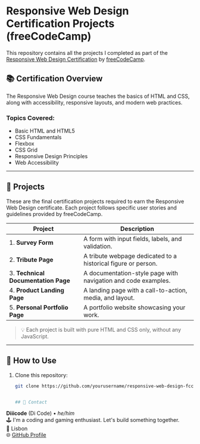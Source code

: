 # Responsive Web Design Certification Projects (freeCodeCamp)

This repository contains all the projects I completed as part of the [Responsive Web Design Certification](https://www.freecodecamp.org/learn/2022/responsive-web-design/) by [freeCodeCamp](https://www.freecodecamp.org/).

## 📚 Certification Overview

The Responsive Web Design course teaches the basics of HTML and CSS, along with accessibility, responsive layouts, and modern web practices.

### Topics Covered:
- Basic HTML and HTML5
- CSS Fundamentals
- Flexbox
- CSS Grid
- Responsive Design Principles
- Web Accessibility

---

## 💼 Projects

These are the final certification projects required to earn the Responsive Web Design certificate. Each project follows specific user stories and guidelines provided by freeCodeCamp.

| Project | Description | 
|--------|-------------|
| 1. **Survey Form** | A form with input fields, labels, and validation. |
| 2. **Tribute Page** | A tribute webpage dedicated to a historical figure or person. |
| 3. **Technical Documentation Page** | A documentation-style page with navigation and code examples. |
| 4. **Product Landing Page** | A landing page with a call-to-action, media, and layout. |
| 5. **Personal Portfolio Page** | A portfolio website showcasing your work. |

> 💡 Each project is built with pure HTML and CSS only, without any JavaScript.

---

## 🚀 How to Use

1. Clone this repository:
   ```bash
   git clone https://github.com/yourusername/responsive-web-design-fcc.git


   ## 📩 Contact

**Diiicode** (Di Code) • *he/him*  
🕹️ I'm a coding and gaming enthusiast. Let's build something together.  
📍 Lisbon  
🌐 [GitHub Profile](https://github.com/Diiicode)
